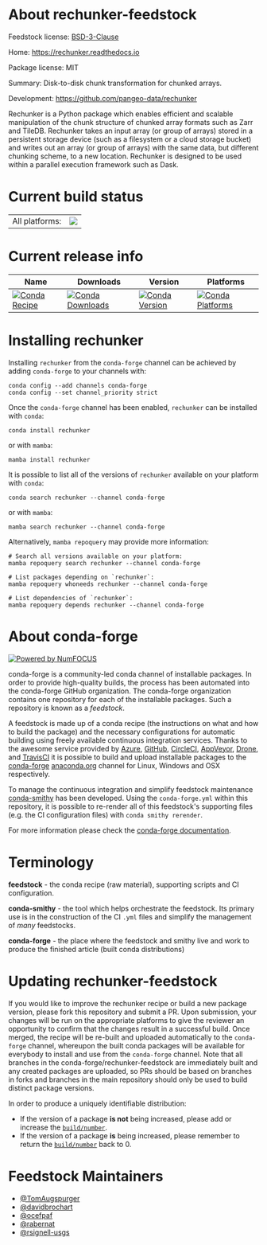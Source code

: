 About rechunker-feedstock
=========================

Feedstock license: [BSD-3-Clause](https://github.com/conda-forge/rechunker-feedstock/blob/main/LICENSE.txt)

Home: https://rechunker.readthedocs.io

Package license: MIT

Summary: Disk-to-disk chunk transformation for chunked arrays.

Development: https://github.com/pangeo-data/rechunker

Rechunker is a Python package which enables efficient and scalable
manipulation of the chunk structure of chunked array formats such as Zarr
and TileDB. Rechunker takes an input array (or group of arrays) stored in a
persistent storage device (such as a filesystem or a cloud storage bucket)
and writes out an array (or group of arrays) with the same data, but
different chunking scheme, to a new location.
Rechunker is designed to be used within a parallel execution framework such as Dask.


Current build status
====================


<table><tr><td>All platforms:</td>
    <td>
      <a href="https://dev.azure.com/conda-forge/feedstock-builds/_build/latest?definitionId=11087&branchName=main">
        <img src="https://dev.azure.com/conda-forge/feedstock-builds/_apis/build/status/rechunker-feedstock?branchName=main">
      </a>
    </td>
  </tr>
</table>

Current release info
====================

| Name | Downloads | Version | Platforms |
| --- | --- | --- | --- |
| [![Conda Recipe](https://img.shields.io/badge/recipe-rechunker-green.svg)](https://anaconda.org/conda-forge/rechunker) | [![Conda Downloads](https://img.shields.io/conda/dn/conda-forge/rechunker.svg)](https://anaconda.org/conda-forge/rechunker) | [![Conda Version](https://img.shields.io/conda/vn/conda-forge/rechunker.svg)](https://anaconda.org/conda-forge/rechunker) | [![Conda Platforms](https://img.shields.io/conda/pn/conda-forge/rechunker.svg)](https://anaconda.org/conda-forge/rechunker) |

Installing rechunker
====================

Installing `rechunker` from the `conda-forge` channel can be achieved by adding `conda-forge` to your channels with:

```
conda config --add channels conda-forge
conda config --set channel_priority strict
```

Once the `conda-forge` channel has been enabled, `rechunker` can be installed with `conda`:

```
conda install rechunker
```

or with `mamba`:

```
mamba install rechunker
```

It is possible to list all of the versions of `rechunker` available on your platform with `conda`:

```
conda search rechunker --channel conda-forge
```

or with `mamba`:

```
mamba search rechunker --channel conda-forge
```

Alternatively, `mamba repoquery` may provide more information:

```
# Search all versions available on your platform:
mamba repoquery search rechunker --channel conda-forge

# List packages depending on `rechunker`:
mamba repoquery whoneeds rechunker --channel conda-forge

# List dependencies of `rechunker`:
mamba repoquery depends rechunker --channel conda-forge
```


About conda-forge
=================

[![Powered by
NumFOCUS](https://img.shields.io/badge/powered%20by-NumFOCUS-orange.svg?style=flat&colorA=E1523D&colorB=007D8A)](https://numfocus.org)

conda-forge is a community-led conda channel of installable packages.
In order to provide high-quality builds, the process has been automated into the
conda-forge GitHub organization. The conda-forge organization contains one repository
for each of the installable packages. Such a repository is known as a *feedstock*.

A feedstock is made up of a conda recipe (the instructions on what and how to build
the package) and the necessary configurations for automatic building using freely
available continuous integration services. Thanks to the awesome service provided by
[Azure](https://azure.microsoft.com/en-us/services/devops/), [GitHub](https://github.com/),
[CircleCI](https://circleci.com/), [AppVeyor](https://www.appveyor.com/),
[Drone](https://cloud.drone.io/welcome), and [TravisCI](https://travis-ci.com/)
it is possible to build and upload installable packages to the
[conda-forge](https://anaconda.org/conda-forge) [anaconda.org](https://anaconda.org/)
channel for Linux, Windows and OSX respectively.

To manage the continuous integration and simplify feedstock maintenance
[conda-smithy](https://github.com/conda-forge/conda-smithy) has been developed.
Using the ``conda-forge.yml`` within this repository, it is possible to re-render all of
this feedstock's supporting files (e.g. the CI configuration files) with ``conda smithy rerender``.

For more information please check the [conda-forge documentation](https://conda-forge.org/docs/).

Terminology
===========

**feedstock** - the conda recipe (raw material), supporting scripts and CI configuration.

**conda-smithy** - the tool which helps orchestrate the feedstock.
                   Its primary use is in the construction of the CI ``.yml`` files
                   and simplify the management of *many* feedstocks.

**conda-forge** - the place where the feedstock and smithy live and work to
                  produce the finished article (built conda distributions)


Updating rechunker-feedstock
============================

If you would like to improve the rechunker recipe or build a new
package version, please fork this repository and submit a PR. Upon submission,
your changes will be run on the appropriate platforms to give the reviewer an
opportunity to confirm that the changes result in a successful build. Once
merged, the recipe will be re-built and uploaded automatically to the
`conda-forge` channel, whereupon the built conda packages will be available for
everybody to install and use from the `conda-forge` channel.
Note that all branches in the conda-forge/rechunker-feedstock are
immediately built and any created packages are uploaded, so PRs should be based
on branches in forks and branches in the main repository should only be used to
build distinct package versions.

In order to produce a uniquely identifiable distribution:
 * If the version of a package **is not** being increased, please add or increase
   the [``build/number``](https://docs.conda.io/projects/conda-build/en/latest/resources/define-metadata.html#build-number-and-string).
 * If the version of a package **is** being increased, please remember to return
   the [``build/number``](https://docs.conda.io/projects/conda-build/en/latest/resources/define-metadata.html#build-number-and-string)
   back to 0.

Feedstock Maintainers
=====================

* [@TomAugspurger](https://github.com/TomAugspurger/)
* [@davidbrochart](https://github.com/davidbrochart/)
* [@ocefpaf](https://github.com/ocefpaf/)
* [@rabernat](https://github.com/rabernat/)
* [@rsignell-usgs](https://github.com/rsignell-usgs/)

